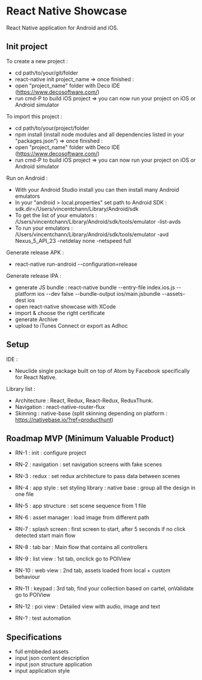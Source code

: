 # React Native Showcase

React Native application for Android and iOS.

## Init project

To create a new project :
- cd path/to/your/git/folder
- react-native init project_name
=> once finished :
- open "project_name" folder with Deco IDE (https://www.decosoftware.com/)
- run cmd-P to build iOS project
=> you can now run your project on iOS or Android simulator

To import this project :
- cd path/to/your/project/folder
- npm install (install node modules and all dependencies listed in your "packages.json")
=> once finished :
- open "project_name" folder with Deco IDE (https://www.decosoftware.com/)
- run cmd-P to build iOS project
=> you can now run your project on iOS or Android simulator

Run on Android :
- With your Android Studio install you can then install many Android emulators
- In your "android > local.properties" set path to Android SDK : sdk.dir=/Users/vincentchann/Library/Android/sdk
- To get the list of your emulators : /Users/vincentchann/Library/Android/sdk/tools/emulator -list-avds
- To run your emulators : /Users/vincentchann/Library/Android/sdk/tools/emulator -avd Nexus_5_API_23 -netdelay none -netspeed full

Generate release APK :
- react-native run-android --configuration=release

Generate release IPA :
- generate JS bundle : react-native bundle --entry-file index.ios.js --platform ios --dev false --bundle-output ios/main.jsbundle --assets-dest ios
- open react-native showcase with XCode
- import & choose the right certificate
- generate Archive
- upload to iTunes Connect or export as Adhoc

## Setup

IDE :
- Neuclide single package built on top of Atom by Facebook specifically for React Native.

Library list :
- Architecture : React, Redux, React-Redux, ReduxThunk.
- Navigation : react-native-router-flux
- Skinning : native-base (split skinning depending on platform : https://nativebase.io/?ref=producthunt)

## Roadmap MVP (Minimum Valuable Product)

- RN-1 : init : configure project
- RN-2 : navigation : set navigation screens with fake scenes
- RN-3 : redux : set redux architecture to pass data between scenes
- RN-4 : app style : set styling library : native base : group all the design in one file
- RN-5 : app structure : set scene sequence from 1 file
- RN-6 : asset manager : load image from different path

- RN-7 : splash screen : first screen to start, after 5 seconds if no click detected start main flow
- RN-8 : tab bar : Main flow that contains all controllers
- RN-9 : list view : 1st tab, onclick go to POIView
- RN-10 : web view : 2nd tab, assets loaded from local + custom behaviour
- RN-11 : keypad : 3rd tab, find your collection based on cartel, onValidate go to POIView
- RN-12 : poi view : Detailed view with audio, image and text

- RN-? : test automation

## Specifications

- full embbeded assets
- input json content description
- input json structure application
- input application style
